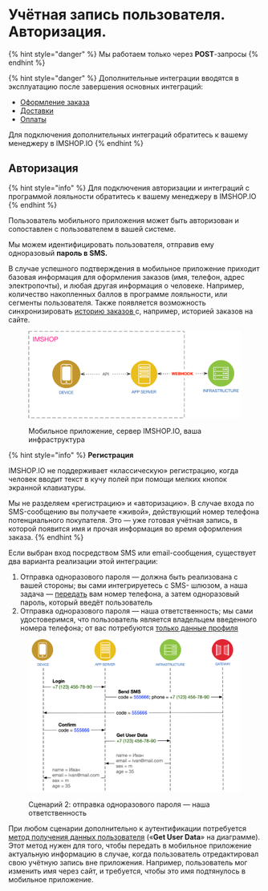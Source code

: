 # Учётная запись пользователя. Авторизация.

{% hint style="danger" %}
Мы работаем только через **POST**-запросы
{% endhint %}

{% hint style="danger" %}
Дополнительные интеграции вводятся в эксплуатацию после завершения основных интеграций:

* [Оформление заказа](../../../osnovnye-integracii/oformlenie-zakaza.md)
* [Доставки](../../../osnovnye-integracii/dostavki.md)
* [Оплаты](../../../osnovnye-integracii/oplaty.md)

Для подключения дополнительных интеграций обратитесь к вашему менеджеру в IMSHOP.IO
{% endhint %}

## Авторизация

{% hint style="info" %}
Для подключения авторизации и интеграций с программой лояльности обратитесь к вашему менеджеру в IMSHOP.IO
{% endhint %}

Пользователь мобильного приложения может быть авторизован и сопоставлен с пользователем в вашей системе.&#x20;

Мы можем идентифицировать пользователя, отправив ему одноразовый **пароль в SMS.**

В случае успешного подтверждения в мобильное приложение приходит базовая информация для оформления заказов (имя, телефон, адрес электропочты), и любая другая информация о человеке. Например, количество накопленных баллов в программе лояльности, или сегменты пользователя. Также появляется возможность синхронизировать [историю заказов ](../istoriya-zakazov.md)с, например, историей заказов на сайте.

<figure><img src="../../../.gitbook/assets/Unknown (1).png" alt=""><figcaption><p>Мобильное приложение, сервер IMSHOP.IO, ваша инфраструктура</p></figcaption></figure>

{% hint style="info" %}
**Регистрация**

IMSHOP.IO не поддерживает «классическую» регистрацию, когда человек вводит текст в кучу полей при помощи мелких кнопок экранной клавиатуры.

Мы не разделяем «регистрацию» и «авторизацию». В случае входа по SMS-сообщению вы получаете «живой», действующий номер телефона потенциального покупателя. Это — уже готовая учётная запись, в которой появится имя и прочая информация во время оформления заказа.
{% endhint %}

Если выбран вход посредством SMS или email-сообщения, существует два варианта реализации этой интеграции:

1. Отправка одноразового пароля — должна быть реализована с вашей стороны; вы сами интегрируетесь с SMS- шлюзом, а наша задача — [передать](avtorizaciya-po-nomeru-telefona-+-sms.md) вам номер телефона, а затем одноразовый пароль, который введёт пользователь
2. Отправка одноразового пароля — наша ответственность; мы сами удостоверимся, что пользователь является владельцем введенного номера телефона; от вас потребуются [только данные профиля](poluchenie-dannykh-uchyotnoi-zapisi.md#zapros-dannykh-polzovatelya-po-identifikatoru)

<figure><img src="../../../.gitbook/assets/GetUserData.png" alt=""><figcaption><p>Сценарий 2: отправка одноразового пароля — наша ответственность</p></figcaption></figure>

При любом сценарии дополнительно к аутентификации потребуется [метод получения данных пользователя](poluchenie-dannykh-uchyotnoi-zapisi.md#zapros-dannykh-polzovatelya-po-identifikatoru) («**Get User Data**» на диаграмме). Этот метод нужен для того, чтобы передать в мобильное приложение актуальную информацию в случае, когда пользователь отредактировал свою учётную запись вне приложения. Например, пользователь мог изменить имя через сайт, и требуется, чтобы это имя подтянулось в мобильное приложение.
